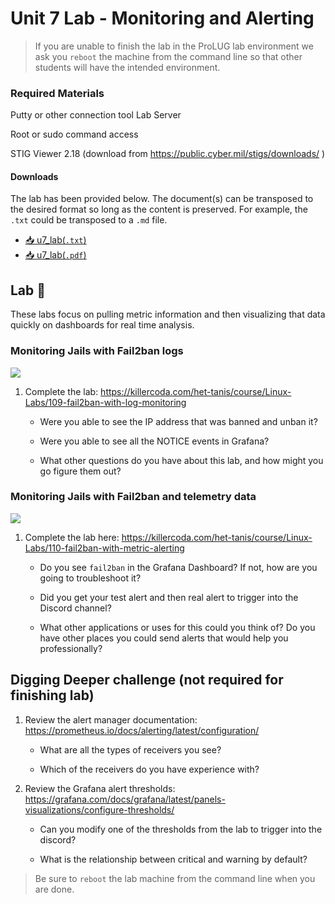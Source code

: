 # Unit 7 Lab - Monitoring and Alerting

> If you are unable to finish the lab in the ProLUG lab environment we ask you `reboot`
> the machine from the command line so that other students will have the intended environment.

### Required Materials

Putty or other connection tool Lab Server

Root or sudo command access

STIG Viewer 2.18 (download from <https://public.cyber.mil/stigs/downloads/> )

#### Downloads

The lab has been provided below. The document(s) can be transposed to
the desired format so long as the content is preserved. For example, the `.txt`
could be transposed to a `.md` file.

- <a href="../../assets/psc/downloads/u7/u7_lab.txt" target="_blank" download>📥 u7_lab(`.txt`)</a>
- <a href="../../assets/psc/downloads/u7/u7_lab.pdf" target="_blank" download>📥 u7_lab(`.pdf`)</a>

## Lab 🧪

These labs focus on pulling metric information and then visualizing that data quickly on dashboards for real time analysis.

### Monitoring Jails with Fail2ban logs

<img src='../../assets/psc/images/u7/image1.png'></img>

1. Complete the lab: <https://killercoda.com/het-tanis/course/Linux-Labs/109-fail2ban-with-log-monitoring>

   - Were you able to see the IP address that was banned and unban it?

   - Were you able to see all the NOTICE events in Grafana?

   - What other questions do you have about this lab, and how might you go figure them
     out?

### Monitoring Jails with Fail2ban and telemetry data

<img src='../../assets/psc/images/u7/image2.png'></img>

1. Complete the lab here: <https://killercoda.com/het-tanis/course/Linux-Labs/110-fail2ban-with-metric-alerting>

   - Do you see `fail2ban` in the Grafana Dashboard? If not, how are you going to
     troubleshoot it?

   - Did you get your test alert and then real alert to trigger into the Discord channel?

   - What other applications or uses for this could you think of? Do you have other
     places you could send alerts that would help you professionally?

## Digging Deeper challenge (not required for finishing lab)

1. Review the alert manager documentation:
   <https://prometheus.io/docs/alerting/latest/configuration/>

   - What are all the types of receivers you see?

   - Which of the receivers do you have experience with?

2. Review the Grafana alert thresholds:
   <https://grafana.com/docs/grafana/latest/panels-visualizations/configure-thresholds/>

   - Can you modify one of the thresholds from the lab to trigger into the discord?

   - What is the relationship between critical and warning by default?

> Be sure to `reboot` the lab machine from the command line when you are done.
